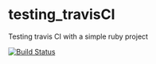 # testing_travisCI
Testing travis CI with a simple ruby project

[![Build Status](https://travis-ci.org/SH0U73R/testing_travisCI.svg?branch=develop)](https://travis-ci.org/SH0U73R/testing_travisCI)